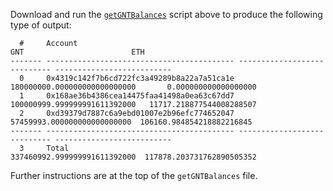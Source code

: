 Download and run the [`getGNTBalances`](https://github.com/bokkypoobah/TokenTrader/blob/master/scripts/getGNTBalances) script above to produce the following type of output:

      #     Account                                                             GNT                        ETH
    ------- ------------------------------------------ ---------------------------- --------------------------
      0     0x4319c142f7b6cd722fc3a49289b8a22a7a51ca1e 180000000.000000000000000000       0.000000000000000000
      1     0x168ae36b4386cea14475faa41498a0ea63c67dd7 100000999.999999991611392000   11717.218877544008288507
      2     0xd39379d7887c6a9ebd01007e2b96efc774652047  57459993.000000000000000000  106160.984854218882216845
    ------- ------------------------------------------ ---------------------------- --------------------------
      3     Total                                      337460992.999999991611392000  117878.203731762890505352

Further instructions are at the top of the `getGNTBalances` file.

